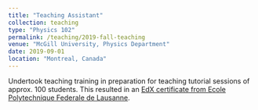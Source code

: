 ```yaml
---
title: "Teaching Assistant"
collection: teaching
type: "Physics 102"
permalink: /teaching/2019-fall-teaching
venue: "McGill University, Physics Department"
date: 2019-09-01
location: "Montreal, Canada"
---
```


Undertook teaching training in preparation for teaching tutorial sessions of approx. 100 students. This resulted in an [EdX certificate from Ecole Polytechnique Federale de Lausanne](https://courses.edx.org/certificates/2f1896c1697a4442bfce423e53257e3c).
